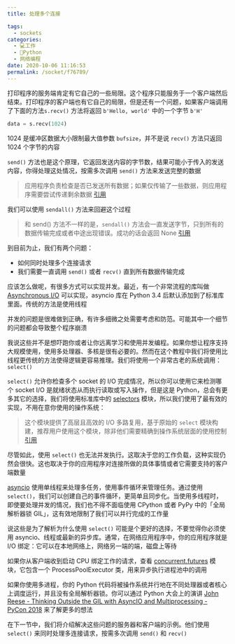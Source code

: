 ```yaml
---
title: 处理多个连接

tags: 
  - sockets
categories: 
  - 💻工作
  - 🐍Python
  - 网络编程
date: 2020-10-06 11:16:53
permalink: /socket/f76789/
---
```


打印程序的服务端肯定有它自己的一些局限。这个程序只能服务于一个客户端然后结束。打印程序的客户端也有它自己的局限，但是还有一个问题，如果客户端调用了下面的方法`s.recv()` 方法将返回 `b'Hello, world'` 中的一个字节 `b'H'`

```python
data = s.recv(1024)
```

1024 是缓冲区数据大小限制最大值参数 `bufsize`，并不是说 `recv()` 方法只返回 1024 个字节的内容

`send()` 方法也是这个原理，它返回发送内容的字节数，结果可能小于传入的发送内容，你得处理这处情况，按需多次调用 `send()` 方法来发送完整的数据

> 应用程序负责检查是否已发送所有数据；如果仅传输了一些数据，则应用程序需要尝试传递剩余数据 [引用](https://docs.python.org/3/library/socket.html#socket.socket.send)

我们可以使用 `sendall()` 方法来回避这个过程

> 和 send() 方法不一样的是，`sendall()` 方法会一直发送字节，只到所有的数据传输完成或者中途出现错误。成功的话会返回 None [引用](https://docs.python.org/3/library/socket.html#socket.socket.sendall)

到目前为止，我们有两个问题：

* 如何同时处理多个连接请求
* 我们需要一直调用 `send()` 或者 `recv()` 直到所有数据传输完成

应该怎么做呢，有很多方式可以实现并发。最近，有一个非常流程的库叫做 [Asynchronous I/O](https://docs.python.org/3/library/asyncio.html) 可以实现，asyncio 库在 Python 3.4 后默认添加到了标准库里面。传统的方法是使用线程

并发的问题是很难做到正确，有许多细微之处需要考虑和防范。可能其中一个细节的问题都会导致整个程序崩溃

我说这些并不是想吓跑你或者让你远离学习和使用并发编程。如果你想让程序支持大规模使用，使用多处理器、多核是很有必要的。然而在这个教程中我们将使用比线程更传统的方法使得逻辑更容易推理。我们将使用一个非常古老的系统调用：`select()`

`select()` 允许你检查多个 socket 的 I/O 完成情况，所以你可以使用它来检测哪个 socket I/O 是就绪状态从而执行读取或写入操作，但是这是 Python，总会有更多其它的选择，我们将使用标准库中的 [selectors](https://docs.python.org/3/library/selectors.html) 模块，所以我们使用了最有效的实现，不用在意你使用的操作系统：

> 这个模块提供了高层且高效的 I/O 多路复用，基于原始的 `select` 模块构建，推荐用户使用这个模块，除非他们需要精确到操作系统层面的使用控制 [引用](https://docs.python.org/3/library/selectors.html)

尽管如此，使用 `select()` 也无法并发执行。这取决于您的工作负载，这种实现仍然会很快。这也取决于你的应用程序对连接所做的具体事情或者它需要支持的客户端数量

[asyncio](https://docs.python.org/3/library/asyncio.html) 使用单线程来处理多任务，使用事件循环来管理任务。通过使用 `select()`，我们可以创建自己的事件循环，更简单且同步化。当使用多线程时，即使要处理并发的情况，我们也不得不面临使用 CPython 或者 PyPy 中的「全局解析器锁 GIL」，这有效地限制了我们可以并行完成的工作量

说这些是为了解析为什么使用 `select()` 可能是个更好的选择，不要觉得你必须使用 asyncio、线程或最新的异步库。通常，在网络应用程序中，你的应用程序就是 I/O 绑定：它可以在本地网络上，网络另一端的端，磁盘上等待

如果你从客户端收到启动 CPU 绑定工作的请求，查看 [concurrent.futures](https://docs.python.org/3/library/concurrent.futures.html) 模块，它包含一个 ProcessPoolExecutor 类，用来异步执行进程池中的调用

如果你使用多进程，你的 Python 代码将被操作系统并行地在不同处理器或者核心上调度运行，并且没有全局解析器锁。你可以通过
Python 大会上的演讲 [John Reese - Thinking Outside the GIL with AsyncIO and Multiprocessing - PyCon 2018](https://www.youtube.com/watch?v=0kXaLh8Fz3k) 来了解更多的想法

在下一节中，我们将介绍解决这些问题的服务器和客户端的示例。他们使用 `select()` 来同时处理多连接请求，按需多次调用 `send()` 和 `recv()`
